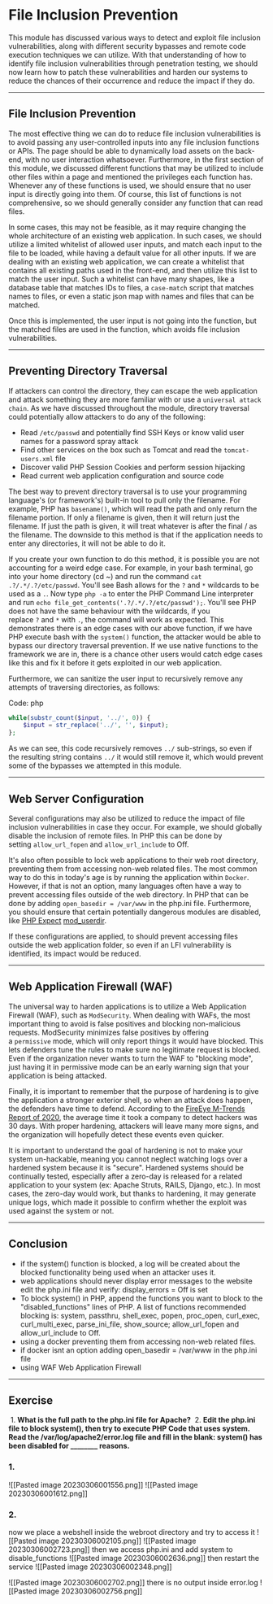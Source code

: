 # File Inclusion Prevention

This module has discussed various ways to detect and exploit file inclusion vulnerabilities, along with different security bypasses and remote code execution techniques we can utilize. With that understanding of how to identify file inclusion vulnerabilities through penetration testing, we should now learn how to patch these vulnerabilities and harden our systems to reduce the chances of their occurrence and reduce the impact if they do.

---

## File Inclusion Prevention

The most effective thing we can do to reduce file inclusion vulnerabilities is to avoid passing any user-controlled inputs into any file inclusion functions or APIs. The page should be able to dynamically load assets on the back-end, with no user interaction whatsoever. Furthermore, in the first section of this module, we discussed different functions that may be utilized to include other files within a page and mentioned the privileges each function has. Whenever any of these functions is used, we should ensure that no user input is directly going into them. Of course, this list of functions is not comprehensive, so we should generally consider any function that can read files.

In some cases, this may not be feasible, as it may require changing the whole architecture of an existing web application. In such cases, we should utilize a limited whitelist of allowed user inputs, and match each input to the file to be loaded, while having a default value for all other inputs. If we are dealing with an existing web application, we can create a whitelist that contains all existing paths used in the front-end, and then utilize this list to match the user input. Such a whitelist can have many shapes, like a database table that matches IDs to files, a `case-match` script that matches names to files, or even a static json map with names and files that can be matched.

Once this is implemented, the user input is not going into the function, but the matched files are used in the function, which avoids file inclusion vulnerabilities.

---

## Preventing Directory Traversal

If attackers can control the directory, they can escape the web application and attack something they are more familiar with or use a `universal attack chain`. As we have discussed throughout the module, directory traversal could potentially allow attackers to do any of the following:

-   Read `/etc/passwd` and potentially find SSH Keys or know valid user names for a password spray attack
-   Find other services on the box such as Tomcat and read the `tomcat-users.xml` file
-   Discover valid PHP Session Cookies and perform session hijacking
-   Read current web application configuration and source code

The best way to prevent directory traversal is to use your programming language's (or framework's) built-in tool to pull only the filename. For example, PHP has `basename()`, which will read the path and only return the filename portion. If only a filename is given, then it will return just the filename. If just the path is given, it will treat whatever is after the final / as the filename. The downside to this method is that if the application needs to enter any directories, it will not be able to do it.

If you create your own function to do this method, it is possible you are not accounting for a weird edge case. For example, in your bash terminal, go into your home directory (cd ~) and run the command `cat .?/.*/.?/etc/passwd`. You'll see Bash allows for the `?` and `*` wildcards to be used as a `.`. Now type `php -a` to enter the PHP Command Line interpreter and run `echo file_get_contents('.?/.*/.?/etc/passwd');`. You'll see PHP does not have the same behaviour with the wildcards, if you replace `?` and `*` with `.`, the command will work as expected. This demonstrates there is an edge cases with our above function, if we have PHP execute bash with the `system()` function, the attacker would be able to bypass our directory traversal prevention. If we use native functions to the framework we are in, there is a chance other users would catch edge cases like this and fix it before it gets exploited in our web application.

Furthermore, we can sanitize the user input to recursively remove any attempts of traversing directories, as follows:

Code: php

```php
while(substr_count($input, '../', 0)) {
    $input = str_replace('../', '', $input);
};
```

As we can see, this code recursively removes `../` sub-strings, so even if the resulting string contains `../` it would still remove it, which would prevent some of the bypasses we attempted in this module.

---

## Web Server Configuration

Several configurations may also be utilized to reduce the impact of file inclusion vulnerabilities in case they occur. For example, we should globally disable the inclusion of remote files. In PHP this can be done by setting `allow_url_fopen` and `allow_url_include` to Off.

It's also often possible to lock web applications to their web root directory, preventing them from accessing non-web related files. The most common way to do this in today's age is by running the application within `Docker`. However, if that is not an option, many languages often have a way to prevent accessing files outside of the web directory. In PHP that can be done by adding `open_basedir = /var/www` in the php.ini file. Furthermore, you should ensure that certain potentially dangerous modules are disabled, like [PHP Expect](https://www.php.net/manual/en/wrappers.expect.php) [mod_userdir](https://httpd.apache.org/docs/2.4/mod/mod_userdir.html).

If these configurations are applied, to should prevent accessing files outside the web application folder, so even if an LFI vulnerability is identified, its impact would be reduced.

---

## Web Application Firewall (WAF)

The universal way to harden applications is to utilize a Web Application Firewall (WAF), such as `ModSecurity`. When dealing with WAFs, the most important thing to avoid is false positives and blocking non-malicious requests. ModSecurity minimizes false positives by offering a `permissive` mode, which will only report things it would have blocked. This lets defenders tune the rules to make sure no legitimate request is blocked. Even if the organization never wants to turn the WAF to "blocking mode", just having it in permissive mode can be an early warning sign that your application is being attacked.

Finally, it is important to remember that the purpose of hardening is to give the application a stronger exterior shell, so when an attack does happen, the defenders have time to defend. According to the [FireEye M-Trends Report of 2020](https://content.fireeye.com/m-trends/rpt-m-trends-2020), the average time it took a company to detect hackers was 30 days. With proper hardening, attackers will leave many more signs, and the organization will hopefully detect these events even quicker.

It is important to understand the goal of hardening is not to make your system un-hackable, meaning you cannot neglect watching logs over a hardened system because it is "secure". Hardened systems should be continually tested, especially after a zero-day is released for a related application to your system (ex: Apache Struts, RAILS, Django, etc.). In most cases, the zero-day would work, but thanks to hardening, it may generate unique logs, which made it possible to confirm whether the exploit was used against the system or not.

---

## Conclusion 
 -  if the system() function is blocked, a log will be created about the blocked functionality being used when an attacker uses it.
 -  web applications should never display error messages to the website edit the php.ini file and verify: display_errors = Off is set
 -  To block system() in PHP, append the functions you want to block to the "disabled_functions" lines of PHP. A list of functions recommended blocking is: system, passthru, shell_exec, popen, proc_open, curl_exec, curl_multi_exec, parse_ini_file, show_source; allow_url_fopen and allow_url_include to Off.
 -  using a docker preventing them from accessing non-web related files.  
 -  if docker isnt an option  adding open_basedir = /var/www in the php.ini file
 -  using WAF Web Application Firewall 

---

## Exercise

 1. **What is the full path to the php.ini file for Apache?**
 2. **Edit the php.ini file to block system(), then try to execute PHP Code that uses system. Read the /var/log/apache2/error.log file and fill in the blank: system() has been disabled for ________ reasons.**

### 1.
![[Pasted image 20230306001556.png]]
![[Pasted image 20230306001612.png]]
### 2.
now we place a webshell inside the webroot directory and try to access it 
![[Pasted image 20230306002105.png]]
![[Pasted image 20230306002723.png]]
then we access php.ini and add system to disable_functions
![[Pasted image 20230306002636.png]]
then restart the service
![[Pasted image 20230306002348.png]]


![[Pasted image 20230306002702.png]]
there is no output
inside error.log
![[Pasted image 20230306002756.png]]
